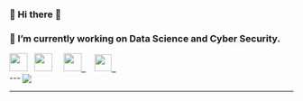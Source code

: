 ### 👋 Hi there 👋
### 🔭 I’m currently working on Data Science and Cyber Security.
<div style="align-items:center;">
<img src="http://RegaipKurt.github.io/images/linked1.png" height=32> <a href="https://www.linkedin.com/in/regaipkurt/" target="_blank"></a>&nbsp;
<img src="http://RegaipKurt.github.io/images/kaggle-5.png" height=32><a href="https://www.kaggle.com/regaipkurt" target="_blank"></a> &nbsp;&nbsp;&nbsp;
<img src="http://RegaipKurt.github.io/images/academia_square.png" height=32><a href="https://ankara.academia.edu/RegaipKurt" target="_blank">&nbsp;&nbsp;</a> &nbsp;&nbsp;&nbsp;<img src="http://RegaipKurt.github.io/images/Twitter_Square.png" height=30 ><a href="https://twitter.com/kodyazanbirsair" target="_blank">&nbsp;&nbsp;</a>
</div>
---
<img align='center' src="https://github-profile-trophy.vercel.app/?username=regaipkurt&theme=gruvbox&row=1&column=6">

--- 
<!--
**RegaipKURT/RegaipKURT** is a ✨ _special_ ✨ repository because its `README.md` (this file) appears on your GitHub profile.
<img align='center' src="https://github-readme-stats.vercel.app/api?username=regaipkurt&show_icons=true">
https://github-profile-trophy.vercel.app/?username=regaipkurt&theme=gruvbox&row=1&column=5
Here are some ideas to get you started:

- 
- 🌱 I’m currently learning ...
- 👯 I’m looking to collaborate on ...
- 🤔 I’m looking for help with ...
- 💬 Ask me about ...
- 😄 Pronouns: ...
- ⚡ Fun fact: ...

###- 📫 How to reach me: <img src="http://RegaipKurt.github.io/images/linked1.png" height=32> <a href="https://www.linkedin.com/in/regaipkurt/" target="_blank"></a> &nbsp;<img src="http://RegaipKurt.github.io/images/kaggle-5.png" height=32><a href="https://www.kaggle.com/regaipkurt" target="_blank"></a> &nbsp;&nbsp;&nbsp;<img src="http://RegaipKurt.github.io/images/academia_square.png" height=32><a href="https://ankara.academia.edu/RegaipKurt" target="_blank">&nbsp;&nbsp;</a>&nbsp;&nbsp;&nbsp;<img src="http://RegaipKurt.github.io/images/Twitter_Square.png" height=30 ><a href="https://twitter.com/kodyazanbirsair" target="_blank">&nbsp;&nbsp;</a>

- -->

